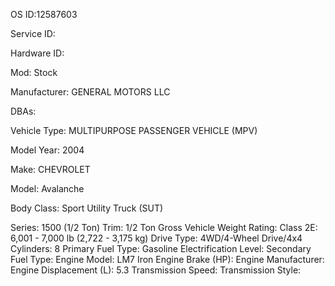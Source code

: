 OS ID:12587603

Service ID:

Hardware ID:

Mod: Stock

Manufacturer: GENERAL MOTORS LLC

DBAs:

Vehicle Type: MULTIPURPOSE PASSENGER VEHICLE (MPV)

Model Year: 2004

Make: CHEVROLET

Model: Avalanche

Body Class: Sport Utility Truck (SUT)

Series: 1500 (1/2 Ton)
Trim: 1/2 Ton
Gross Vehicle Weight Rating: Class 2E: 6,001 - 7,000 lb (2,722 - 3,175 kg)
Drive Type: 4WD/4-Wheel Drive/4x4
Cylinders: 8
Primary Fuel Type: Gasoline
Electrification Level:
Secondary Fuel Type:
Engine Model: LM7 Iron
Engine Brake (HP):
Engine Manufacturer:
Engine Displacement (L): 5.3
Transmission Speed:
Transmission Style: